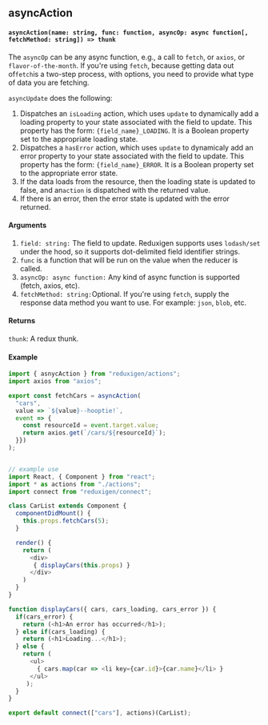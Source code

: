 ## asyncAction

#### `asyncAction(name: string, func: function, asyncOp: async function[, fetchMethod: string]) => thunk`

The `asyncOp` can be any async function, e.g., a call to `fetch`, or `axios`, or `flavor-of-the-month`. If you're using `fetch`, because getting data out of`fetch`is a two-step process, with options, you need to provide what type of data you are fetching.

`asyncUpdate` does the following:

1. Dispatches an `isLoading` action, which uses `update` to dynamically add a loading property to your state associated with the field to update. This property has the form: `{field_name}_LOADING`. It is a Boolean property set to the appropriate loading state.
2. Dispatches a `hasError` action, which uses `update` to dynamicaly add an error property to your state associated with the field to update. This property has the form: `{field_name}_ERROR`. It is a Boolean property set to the appropriate error state.
3. If the data loads from the resource, then the loading state is updated to false, and an`action` is dispatched with the returned value.
4. If there is an error, then the error state is updated with the error returned.

#### Arguments

1. `field: string:` The field to update. Reduxigen supports uses `lodash/set` under the hood, so it supports dot-delimited field identifier strings.
2. `func` is a function that will be run on the value when the reducer is called.
3. `asyncOp: async function:` Any kind of async function is supported \(fetch, axios, etc\).
4. `fetchMethod: string:`Optional. If you're using `fetch`, supply the response data method you want to use. For example: 
   `json`, `blob`, etc.

#### Returns

`thunk`: A redux thunk.

#### Example

```js
import { asnycAction } from "reduxigen/actions";
import axios from "axios";

export const fetchCars = asyncAction(
  "cars",
  value => `${value}--hooptie!`,
  event => {
    const resourceId = event.target.value;
    return axios.get(`/cars/${resourceId}`);
  }})
);


// example use
import React, { Component } from "react";
import * as actions from "./actions";
import connect from "reduxigen/connect";

class CarList extends Component {
  componentDidMount() {
    this.props.fetchCars(5);
  }

  render() {
    return (
      <div>
       { displayCars(this.props) }
      </div>
    )
  }
}

function displayCars({ cars, cars_loading, cars_error }) {
  if(cars_error) {
    return (<h1>An error has occurred</h1>);
  } else if(cars_loading) {
    return (<h1>Loading...</h1>);
  } else {
    return (
      <ul>
        { cars.map(car => <li key={car.id}>{car.name}</li> }
      </ul>
     );
  }
}

export default connect(["cars"], actions)(CarList);
```



